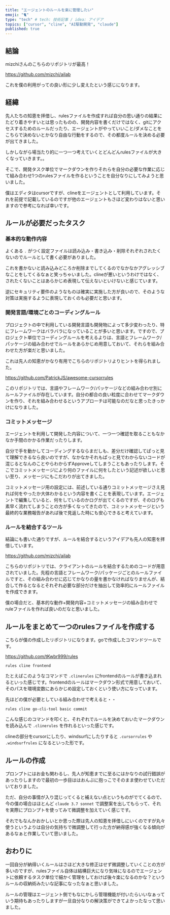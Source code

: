 ```yaml
---
title: "エージェントのルールを楽に管理したい"
emoji: "🐈"
type: "tech" # tech: 技術記事 / idea: アイデア
topics: ["cursor", "cline", "AI駆動開発", "claude"]
published: true
---
```


## 結論
mizchiさんのこちらのリポジトリが最高！

https://github.com/mizchi/ailab

これを僕の利用がっての良い形に少し変えたという感じになります。


## 経緯
先人たちの知恵を拝借し、rulesファイルを作成すれば自分の思い通りの結果にたどり着きやすいとは思ったものの、開発内容を書くだけではなく、gitにアクセスするためのルールだったり、エージェントがやっていいこと/ダメなことをこちらで決めないとかなり自由な行動をするので、その都度ルールを決める必要が出てきました。

しかしながら場当たり的に一つ一つ考えていくとどんどんrulesファイルが大きくなっていきます。。

そこで、開発タスク単位でマークダウンを作りそれらを自分の必要な作業に応じて組み合わせ1つのrulesファイルを作るということを自分なりにしてみようと思いました。

僕はエディタはcursorですが、clineをエージェントとして利用しています。それを前提で記載しているのですが他のエージェントもさほど変わりはないと思いますので参考になれば幸いです。

## ルールが必要だったタスク
### 基本的な動作内容
よくある `.` がつく設定ファイルは読み込み・書き込み・削除それぞれされたくないのでルールとして書く必要がありました。

これを書かないと読み込みどころか削除までしてくるのでなかなかアグレッシブなことをしてくるなぁと笑っちゃいました。clineが悪いというわけではなく、されたくないことはあらかじめ表現して伝えないといけないと感じています。

逆にセキュリティ要件のようなものは確実に実施した方が良いので、そのような対策は実施するように表現しておくのも必要だと思います。

### 開発言語/環境ごとのコーディングルール
プロジェクトの中で利用している開発言語も開発物によって多少変わったり、特にフレームワークはバラバラになっていることが多いと思います。ですので、プロジェクト単位でコーディングルールを考えるよりは、言語とフレームワーク/パッケージの組み合わせでルールをあらかじめ用意しておいて、それらを組み合わせた方が楽だと思いました。

これは先人の知恵がかなり有用でこちらのリポジトリよりヒントを得られました。

https://github.com/PatrickJS/awesome-cursorrules

このリポジトリでは、言語やフレームワーク/パッケージなどの組み合わせ別にルールファイルが存在しています。自分の都合の良い粒度に合わせてマークダウンを作り、それを組み合わせるというアプローチは可能なのだなと思ったきっかけになりました。

### コミットメッセージ
エージェントを利用して開発した内容について、一つ一つ確認を取ることもなかなか手間のかかる作業だったりします。

自分で手を動かしてコーディングするならまだしも、差分だけ確認してぱっと見て理解できるなら良いのですが、なかなかそれもぱっと見でわからないコードが混じるとなんのことやらわからずApproveしてしまうこともあったりします。そこでコミットメッセージにより何のファイルに何をしたという記述が欲しいと思い至り、メッセージにもこだわりが出てきました。

コミットメッセージ用の設定には、前述している通りコミットメッセージさえ見れば何をやったか大体わかるという内容を書くことを表現しています。エージェントで編集していると、何をしているのかログが出てくるのですが、そのログも素早く流れてしまうことの方が多くなってきたので、コミットメッセージという最終的な業務報告があれば後で見返した時にも安心できると考えています。

### ルールを結合するツール
結論にも書いた通りですが、ルールを結合するというアイデアも先人の知恵を拝借しています。

https://github.com/mizchi/ailab

こちらのリポジトリでは、クライアントのルールを結合するためのコードが用意されていました。先程の言語とフレームワーク/パッケージごとのルールファイルですと、その組み合わせに応じてかなりの量を書かなければなりませんが、結合して作るとなるとそれぞれ必要な部分だけを抽出して効率的にルールファイルを作成できます。

僕の場合だと、基本的な動作+開発内容+コミットメッセージの組み合わせでruleファイルを作れば良いのだなと思いました。

## ルールをまとめて一つのrulesファイルを作成する
こちらが僕の作成したリポジトリになります。goで作成したコマンドツールです。

https://github.com/tKwbr999/rules

```
rules cline frontend
```
たとえばこのようなコマンドで `.clinerules` にfrontendのルールが書き込まれるといった感じです。frontendのルールはマークダウン形式で用意しておいて、そのパスを環境変数にあらかじめ設定しておくという使い方になっています。

先ほどの僕が必要としている組み合わせで考えると・・
```
rules cline go-cli-tool basic commit
```
こんな感じのコマンドを叩くと、それぞれでルールを決めておいたマークダウンを読み込んで `.clinerules` を作れるといった感じです。

clineの部分をcursorにしたり、windsurfにしたりすると `.cursorrules` や `.windsurfrules` になるといった形です。

## ルールの作成
プロンプトにはお金も関わるし、先人が知恵までに至るにはかなりの試行錯誤があったりしますので最初の一歩目ははおんぶに抱っこでそのまま使わせていただいておりました。

ただ、自分の事情が入り混じってくると補えない点というものがでてくるので、今の僕の場合はほとんど `claude 3.7 sonnet` で調整案を出してもらって、それを実際にプロンプトを使ってみて微調整を加えていく感じです。

それでもなんかおかしいとか思った際は先人の知恵を拝借しにいくのですが丸々使うというよりは自分の気持ちで微調整して行った方が納得感が強くなる傾向があるなぁと作業していて思いました。

## おわりに
一回自分が納得いくルールはさほど大きな修正はせず微調整していくことの方が多いのですが、rulesファイル自体は結構巨大になり気味になるのでエージェントに依頼するタスク単位で細かく管理をしておけば後々楽になるのかな？というルールの収納術みたいな記事になったなぁと思いました。

ルールの管理はエージェント側でもなにかしら管理機能が付いたらいいなぁっていう期待もあったりしますが一旦自分なりの解決策ができてよかったなって思いました。